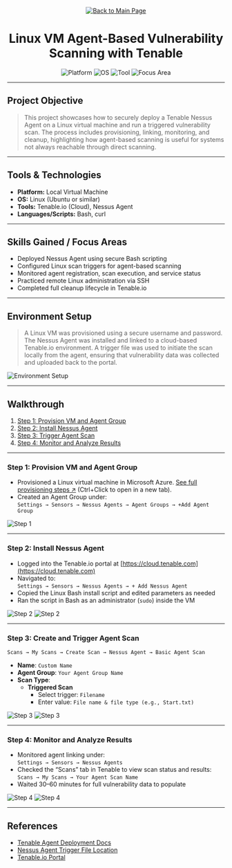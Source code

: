 <p align="center">
  <a href="https://github.com/Samuel-Cavada" target="_blank">
    <img src="https://img.shields.io/badge/Back_to_Main_Page-000000?style=for-the-badge&logo=github&logoColor=white" alt="Back to Main Page"/>
  </a>
</p>

<h1 align="center">Linux VM Agent-Based Vulnerability Scanning with Tenable</h1>

<p align="center">
  <img src="https://img.shields.io/badge/Platform-Local%20VM-0078D4?style=for-the-badge&logo=linux&logoColor=white" alt="Platform" />
  <img src="https://img.shields.io/badge/OS-Linux-0078D6?style=for-the-badge&logo=linux&logoColor=white" alt="OS" />
  <img src="https://img.shields.io/badge/Tool-Tenable.io-00B388?style=for-the-badge&logo=tenable&logoColor=white" alt="Tool" />
  <img src="https://img.shields.io/badge/Focus-Agent%20Based%20Scanning-orange?style=for-the-badge" alt="Focus Area" />
</p>

---

## Project Objective
> This project showcases how to securely deploy a Tenable Nessus Agent on a Linux virtual machine and run a triggered vulnerability scan. The process includes provisioning, linking, monitoring, and cleanup, highlighting how agent-based scanning is useful for systems not always reachable through direct scanning.

---

## Tools & Technologies
- **Platform:** Local Virtual Machine
- **OS:** Linux (Ubuntu or similar)
- **Tools:** Tenable.io (Cloud), Nessus Agent
- **Languages/Scripts:** Bash, curl

---

## Skills Gained / Focus Areas
- Deployed Nessus Agent using secure Bash scripting
- Configured Linux scan triggers for agent-based scanning
- Monitored agent registration, scan execution, and service status
- Practiced remote Linux administration via SSH
- Completed full cleanup lifecycle in Tenable.io

---

## Environment Setup
> A Linux VM was provisioned using a secure username and password. The Nessus Agent was installed and linked to a cloud-based Tenable.io environment. A trigger file was used to initiate the scan locally from the agent, ensuring that vulnerability data was collected and uploaded back to the portal.

![Environment Setup](https://github.com/Samuel-Cavada/Agent-Based-Monitoring-Linux/blob/main/images/ABMW1.png)

---

## Walkthrough
1. [Step 1: Provision VM and Agent Group](#step-1-provision-vm-and-agent-group)
2. [Step 2: Install Nessus Agent](#step-2-install-nessus-agent)
3. [Step 3: Trigger Agent Scan](#step-3-trigger-agent-scan)
4. [Step 4: Monitor and Analyze Results](#step-4-monitor-and-analyze-results)

---

### Step 1: Provision VM and Agent Group
- Provisioned a Linux virtual machine in Microsoft Azure. [See full provisioning steps ↗](https://github.com/Samuel-Cavada/Azure-VM-Build-Linux) (Ctrl+Click to open in a new tab).
- Created an Agent Group under:  
  `Settings → Sensors → Nessus Agents → Agent Groups → +Add Agent Group`

![Step 1](assets/images/step1.jpg)

---
### Step 2: Install Nessus Agent

- Logged into the Tenable.io portal at [https://cloud.tenable.com](https://cloud.tenable.com)  
- Navigated to:  
  `Settings → Sensors → Nessus Agents → + Add Nessus Agent`  
- Copied the Linux Bash install script and edited parameters as needed  
- Ran the script in Bash as an administrator (`sudo`) inside the VM  

![Step 2](https://github.com/Samuel-Cavada/Agent-Based-Monitoring-Windows/blob/main/images/ABMW13.png)
![Step 2](https://github.com/Samuel-Cavada/Agent-Based-Monitoring-Linux/blob/main/images/ABMW18.png)

---

### Step 3: Create and Trigger Agent Scan

`Scans → My Scans → Create Scan → Nessus Agent → Basic Agent Scan`

- **Name**: `Custom Name`  
- **Agent Group**: `Your Agent Group Name`  
- **Scan Type**:  
  - **Triggered Scan**  
    - Select trigger: `Filename`  
    - Enter value: `File name & file type (e.g., Start.txt)`

![Step 3](https://github.com/Samuel-Cavada/Agent-Based-Monitoring-Linux/blob/main/images/ABMW10.png)
![Step 3](https://github.com/Samuel-Cavada/Agent-Based-Monitoring-Linux/blob/main/images/ABMW221.png)

---

### Step 4: Monitor and Analyze Results

- Monitored agent linking under:  
  `Settings → Sensors → Nessus Agents`  
- Checked the “Scans” tab in Tenable to view scan status and results:  
  `Scans → My Scans → Your Agent Scan Name`  
- Waited 30–60 minutes for full vulnerability data to populate

![Step 4](https://github.com/Samuel-Cavada/Agent-Based-Monitoring-Linux/blob/main/images/ABMW24.png)
![Step 4](https://github.com/Samuel-Cavada/Agent-Based-Monitoring-Windows/blob/main/images/ABMW24.png)

---

## References
- [Tenable Agent Deployment Docs](https://docs.tenable.com/cloud/Content/NessusAgents/Install.htm)
- [Nessus Agent Trigger File Location](https://docs.tenable.com/cloud/Content/NessusAgents/TriggerScan.htm)
- [Tenable.io Portal](https://cloud.tenable.com/)

